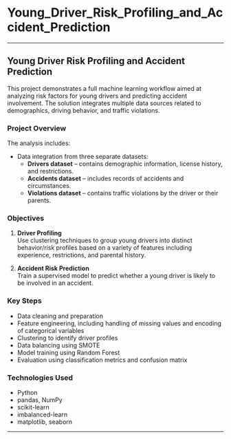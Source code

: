 # Young_Driver_Risk_Profiling_and_Accident_Prediction
---

## Young Driver Risk Profiling and Accident Prediction

This project demonstrates a full machine learning workflow aimed at analyzing risk factors for young drivers and predicting accident involvement. The solution integrates multiple data sources related to demographics, driving behavior, and traffic violations.

### Project Overview

The analysis includes:
- Data integration from three separate datasets:
  - **Drivers dataset** – contains demographic information, license history, and restrictions.
  - **Accidents dataset** – includes records of accidents and circumstances.
  - **Violations dataset** – contains traffic violations by the driver or their parents.

### Objectives

1. **Driver Profiling**  
   Use clustering techniques to group young drivers into distinct behavior/risk profiles based on a variety of features including experience, restrictions, and parental history.

2. **Accident Risk Prediction**  
   Train a supervised model to predict whether a young driver is likely to be involved in an accident.

### Key Steps

- Data cleaning and preparation
- Feature engineering, including handling of missing values and encoding of categorical variables
- Clustering to identify driver profiles
- Data balancing using SMOTE
- Model training using Random Forest
- Evaluation using classification metrics and confusion matrix

### Technologies Used

- Python
- pandas, NumPy
- scikit-learn
- imbalanced-learn
- matplotlib, seaborn

---
